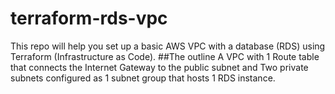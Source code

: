 # terraform-rds-vpc
This repo will help you set up a basic AWS VPC with a database (RDS) using Terraform (Infrastructure as Code).
##The outline
A VPC with 1 Route table that connects the Internet Gateway to the public subnet and Two private subnets configured as 1 subnet group that hosts 1 RDS instance.
